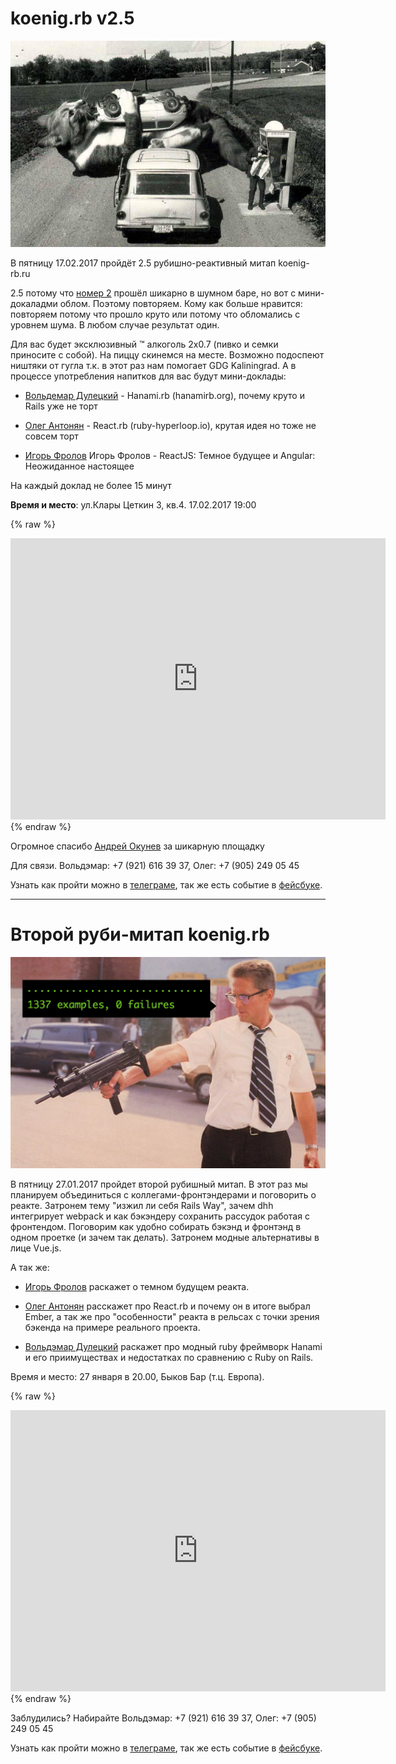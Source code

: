 # koenig.rb v2.5

![image](https://raw.githubusercontent.com/r00takaspin/koenig-rb/master/cat.jpg)

В пятницу 17.02.2017 пройдёт 2.5 рубишно-реактивный митап koenig-rb.ru

2.5 потому что [номер 2](https://www.facebook.com/events/233467427062773/) прошёл шикарно в шумном баре, но вот с мини-докаладми облом. Поэтому повторяем. Кому как больше нравится: повторяем потому что прошло круто или потому что обломались с уровнем шума. В любом случае результат один.

Для вас будет эксклюзивный ™ алкоголь 2x0.7 (пивко и семки приносите с собой). На пиццу скинемся на месте. Возможно подоспеют ништяки от гугла т.к. в этот раз нам помогает GDG Kaliningrad. А в процессе употребления напитков для вас будут мини-доклады:


- [Вольдемар Дулецкий](https://www.facebook.com/voldemar.duletskiy) - Hanami.rb (hanamirb.org), почему круто и Rails уже не торт

- [Олег Антонян](https://www.facebook.com/profile.php?id=100005362953409) - React.rb (ruby-hyperloop.io), крутая идея но тоже не совсем торт

- [Игорь Фролов](https://www.facebook.com/igorfroloff) Игорь Фролов - ReactJS: Темное будущее и Angular: Неожиданное настоящее

На каждый доклад не более 15 минут

**Время и место**: ул.Клары Цеткин 3, кв.4. 17.02.2017 19:00 

{% raw %}
<iframe src="https://www.google.com/maps/embed?pb=!1m18!1m12!1m3!1d2302.691601820321!2d20.52670901629107!3d54.750225980297266!2m3!1f0!2f0!3f0!3m2!1i1024!2i768!4f13.1!3m3!1m2!1s0x46e3158939c4f137%3A0xeead769eb640ea4c!2z0YPQuy4g0JrQu9Cw0YDRiyDQptC10YLQutC40L0sIDMsINCa0LDQu9C40L3QuNC90LPRgNCw0LQsINCa0LDQu9C40L3QuNC90LPRgNCw0LTRgdC60LDRjyDQvtCx0LsuLCAyMzYwMjk!5e0!3m2!1sru!2sru!4v1486742453962" width="600" height="450" frameborder="0" style="border:0" allowfullscreen></iframe>
{% endraw %}

Огромное спасибо [Андрей Окунев](https://www.facebook.com/andrew.okunev.3) за шикарную площадку

Для связи. Вольдэмар: +7 (921) 616 39 37, Олег: +7 (905) 249 05 45

Узнать как пройти можно в [телеграме](https://t.me/joinchat/AAAAAAuHZyPqNuzpdE3wwQ), так же есть событие в [фейсбуке](https://www.facebook.com/events/233467427062773/).

___


# Второй руби-митап koenig.rb

![image](https://raw.githubusercontent.com/r00takaspin/koenig-rb/master/7-8CwCwC_Mk.jpg)

В пятницу 27.01.2017 пройдет второй рубишный митап. В этот раз мы планируем объединиться с коллегами-фронтэндерами и поговорить о реакте. Затронем тему "изжил ли себя Rails Way", зачем dhh интегрирует webpack и как бэкэндеру сохранить рассудок работая с фронтендом. Поговорим как удобно собирать бэкэнд и фронтэнд в одном проетке (и зачем так делать). Затронем модные альтернативы в лице Vue.js.

А так же:

- [Игорь Фролов](https://www.facebook.com/igorfroloff) раскажет о темном будущем реакта.

-  [Олег Антонян](https://www.facebook.com/profile.php?id=100005362953409) расскажет про React.rb и почему он в итоге выбрал Ember, а так же про "особенности" реакта в рельсах с точки зрения бэкенда на примере реального проекта.

-  [Вольдэмар Дулецкий](https://www.facebook.com/voldemar.duletskiy) раскажет про модный ruby фреймворк Hanami и его приимуществах и недостатках по сравнению с Ruby on Rails.

Время и место: 27 января в 20.00, Быков Бар (т.ц. Европа).

{% raw %}
<iframe src="https://www.google.com/maps/embed?pb=!1m18!1m12!1m3!1d2304.491688296194!2d20.496703715890646!3d54.71856568028939!2m3!1f0!2f0!3f0!3m2!1i1024!2i768!4f13.1!3m3!1m2!1s0x46e316022551de81%3A0xcb3dc3773bcaca9!2z0JHRi9C60L7QsiDQkdCQ0KA!5e0!3m2!1sru!2sru!4v1485284134547" width="600" height="450" frameborder="0" style="border:0" allowfullscreen></iframe>
{% endraw %}

Заблудились? Набирайте Вольдэмар: +7 (921) 616 39 37, Олег: +7 (905) 249 05 45

Узнать как пройти можно в [телеграме](https://t.me/joinchat/AAAAAAuHZyPqNuzpdE3wwQ), так же есть событие в [фейсбуке](https://www.facebook.com/events/233467427062773/).

